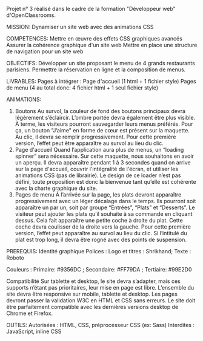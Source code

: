 Projet n° 3 réalisé dans le cadre de la formation "Développeur web" d'OpenClassrooms.

MISSION: Dynamiser un site web avec des animations CSS

COMPETENCES: 
Mettre en œuvre des effets CSS graphiques avancés
Assurer la cohérence graphique d'un site web
Mettre en place une structure de navigation pour un site web

OBJECTIFS:
Développer un site proposant le menu de 4 grands restaurants parisiens.
Permettre la réservation en ligne et la composition de menus.

LIVRABLES:
Pages à intégrer :
Page d'accueil (1 html + 1 fichier style)
Pages de menu (4 au total donc: 4 fichier html + 1 seul fichier style)

ANIMATIONS:
1. Boutons
Au survol, la couleur de fond des boutons principaux devra légèrement s’éclaircir. L’ombre portée devra également être plus visible.
À terme, les visiteurs pourront sauvegarder leurs menus préférés. Pour ça, un bouton "J’aime" en forme de cœur est présent sur la maquette. Au clic, il devra se remplir progressivement. Pour cette première version, l’effet peut être apparaître au survol au lieu du clic.
2. Page d'accueil
Quand l’application aura plus de menus, un “loading spinner” sera nécessaire. Sur cette maquette, nous souhaitons en avoir un aperçu. Il devra apparaître pendant 1 à 3 secondes quand on arrive sur la page d'accueil, couvrir l'intégralité de l'écran, et utiliser les animations CSS (pas de librairie). Le design de ce loader n’est pas défini, toute proposition est donc la bienvenue tant qu’elle est cohérente avec la charte graphique du site.
3. Pages de menu
À l’arrivée sur la page, les plats devront apparaître progressivement avec un léger décalage dans le temps. Ils pourront soit apparaître un par un, soit par groupe “Entrées”, “Plats” et “Desserts”.
Le visiteur peut ajouter les plats qu'il souhaite à sa commande en cliquant dessus. Cela fait apparaître une petite coche à droite du plat. Cette coche devra coulisser de la droite vers la gauche. Pour cette première version, l’effet peut apparaître au survol au lieu du clic. Si l’intitulé du plat est trop long, il devra être rogné avec des points de suspension.

PREREQUIS:
Identité graphique
Polices :
Logo et titres : Shrikhand; Texte : Roboto

Couleurs :
Primaire: #9356DC ;
Secondaire: #FF79DA ; 
Tertiaire: #99E2D0

Compatibilité
Sur tablette et desktop, le site devra s’adapter, mais ces supports n’étant pas prioritaires, leur mise en page est libre.
L’ensemble du site devra être responsive sur mobile, tablette et desktop.
Les pages devront passer la validation W3C en HTML et CSS sans erreurs.
Le site doit être parfaitement compatible avec les dernières versions desktop de Chrome et Firefox.

OUTILS:
Autorisées : HTML, CSS, préprocesseur CSS (ex: Sass)
Interdites : JavaScript, inline CSS

